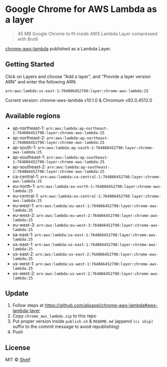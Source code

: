 # Google Chrome for AWS Lambda as a layer

> 45 MB Google Chrome to fit inside AWS Lambda Layer compressed with Brotli

[chrome-aws-lambda](https://github.com/alixaxel/chrome-aws-lambda) published as a Lambda Layer.

## Getting Started

Click on Layers and choose "Add a layer", and "Provide a layer version
ARN" and enter the following ARN.

```
arn:aws:lambda:us-east-1:764866452798:layer:chrome-aws-lambda:25
```

Current version: chrome-aws-lambda v10.1.0 & Chromium v92.0.4512.0

## Available regions

* ap-northeast-1: `arn:aws:lambda:ap-northeast-1:764866452798:layer:chrome-aws-lambda:25`
* ap-northeast-2: `arn:aws:lambda:ap-northeast-2:764866452798:layer:chrome-aws-lambda:25`
* ap-south-1: `arn:aws:lambda:ap-south-1:764866452798:layer:chrome-aws-lambda:25`
* ap-southeast-1: `arn:aws:lambda:ap-southeast-1:764866452798:layer:chrome-aws-lambda:25`
* ap-southeast-2: `arn:aws:lambda:ap-southeast-2:764866452798:layer:chrome-aws-lambda:25`
* ca-central-1: `arn:aws:lambda:ca-central-1:764866452798:layer:chrome-aws-lambda:25`
* eu-north-1: `arn:aws:lambda:eu-north-1:764866452798:layer:chrome-aws-lambda:25`
* eu-central-1: `arn:aws:lambda:eu-central-1:764866452798:layer:chrome-aws-lambda:25`
* eu-west-1: `arn:aws:lambda:eu-west-1:764866452798:layer:chrome-aws-lambda:25`
* eu-west-2: `arn:aws:lambda:eu-west-2:764866452798:layer:chrome-aws-lambda:25`
* eu-west-3: `arn:aws:lambda:eu-west-3:764866452798:layer:chrome-aws-lambda:25`
* sa-east-1: `arn:aws:lambda:sa-east-1:764866452798:layer:chrome-aws-lambda:25`
* us-east-1: `arn:aws:lambda:us-east-1:764866452798:layer:chrome-aws-lambda:25`
* us-east-2: `arn:aws:lambda:us-east-2:764866452798:layer:chrome-aws-lambda:25`
* us-west-1: `arn:aws:lambda:us-west-1:764866452798:layer:chrome-aws-lambda:25`
* us-west-2: `arn:aws:lambda:us-west-2:764866452798:layer:chrome-aws-lambda:25`


## Update

1. Follow steps at https://github.com/alixaxel/chrome-aws-lambda#aws-lambda-layer
2. Copy `chrome_aws_lambda.zip` to this repo
3. Put proper version inside `publish.sh` & `README.md` (append `[ci skip]` suffix to the commit message to avoid republishing)
4. Push

## License

MIT © [Shelf](https://shelf.io)
